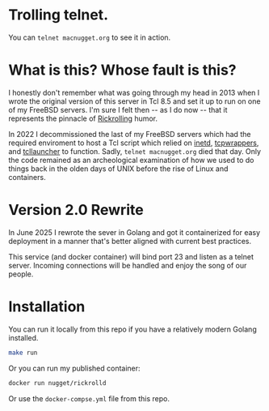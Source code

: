 # Trolling telnet.

You can `telnet macnugget.org` to see it in action.

# What is this? Whose fault is this?

I honestly don't remember what was going through my head in 2013 when I wrote
the original version of this server in Tcl 8.5 and set it up to run on one of
my FreeBSD servers. I'm sure I felt then -- as I do now -- that it represents
the pinnacle of [Rickrolling] humor.

In 2022 I decommissioned the last of my FreeBSD servers which had the required
enviroment to host a Tcl script which relied on [inetd], [tcpwrappers], and
[tcllauncher] to function. Sadly, `telnet macnugget.org` died that day. Only
the code remained as an archeological examination of how we used to do things
back in the olden days of UNIX before the rise of Linux and containers.

# Version 2.0 Rewrite

In June 2025 I rewrote the sever in Golang and got it containerized for easy
deployment in a manner that's better aligned with current best practices.

This service (and docker container) will bind port 23 and listen as a telnet server.
Incoming connections will be handled and enjoy the song of our people.

# Installation

You can run it locally from this repo if you have a relatively modern Golang installed.

```sh
make run
```

Or you can run my published container:

```sh
docker run nugget/rickrolld
```

Or use the `docker-compse.yml` file from this repo.

[Rickrolling]: https://en.wikipedia.org/wiki/Rickrolling
[inetd]: https://man.freebsd.org/cgi/man.cgi?inetd
[tcpwrappers]: https://en.wikipedia.org/wiki/TCP_Wrappers
[tcllauncher]: https://github.com/flightaware/tcllauncher
